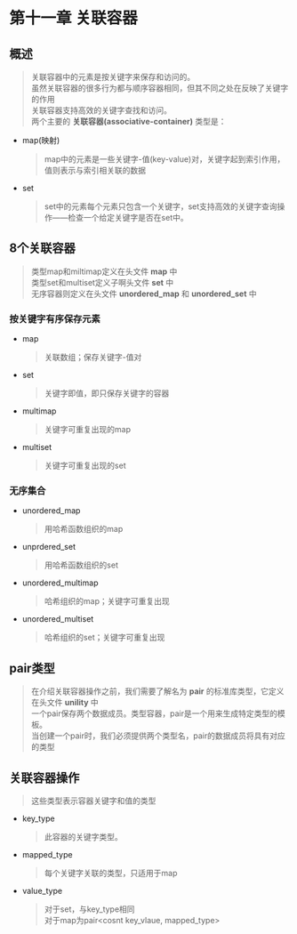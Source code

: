 # 第十一章 关联容器

## 概述
>关联容器中的元素是按关键字来保存和访问的。  
>虽然关联容器的很多行为都与顺序容器相同，但其不同之处在反映了关键字的作用  
>关联容器支持高效的关键字查找和访问。  
>两个主要的 **关联容器(associative-container)** 类型是：
- map(映射)
    >map中的元素是一些关键字-值(key-value)对，关键字起到索引作用，值则表示与索引相关联的数据
- set
    >set中的元素每个元素只包含一个关键字，set支持高效的关键字查询操作——检查一个给定关键字是否在set中。

## 8个关联容器
>类型map和miltimap定义在头文件 **map** 中  
>类型set和multiset定义子啊头文件 **set** 中  
>无序容器则定义在头文件 **unordered_map** 和 **unordered_set** 中
### 按关键字有序保存元素
- map
    >关联数组；保存关键字-值对
- set
    >关键字即值，即只保存关键字的容器
- multimap
    >关键字可重复出现的map
- multiset
    >关键字可重复出现的set
### 无序集合
- unordered_map
    >用哈希函数组织的map
- unprdered_set
    >用哈希函数组织的set
- unordered_multimap
    >哈希组织的map；关键字可重复出现
- unordered_multiset
    >哈希组织的set；关键字可重复出现

## pair类型
>在介绍关联容器操作之前，我们需要了解名为 **pair** 的标准库类型，它定义在头文件 **unility** 中  
>一个pair保存两个数据成员。类型容器，pair是一个用来生成特定类型的模板。  
>当创建一个pair时，我们必须提供两个类型名，pair的数据成员将具有对应的类型

## 关联容器操作
>这些类型表示容器关键字和值的类型
- key_type
    >此容器的关键字类型。
- mapped_type
    >每个关键字关联的类型，只适用于map
- value_type
    >对于set，与key_type相同  
    >对于map为pair<cosnt key_vlaue, mapped_type>